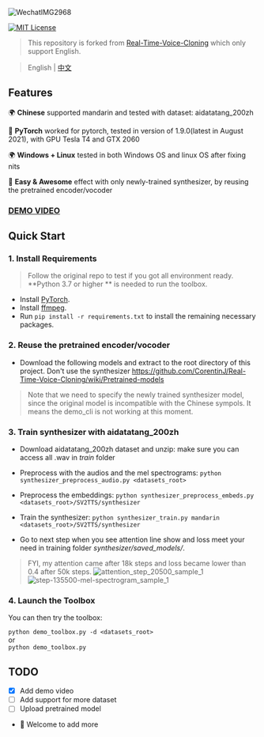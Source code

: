 ![WechatIMG2968](https://user-images.githubusercontent.com/7423248/128490653-f55fefa8-f944-4617-96b8-5cc94f14f8f6.png)

[![MIT License](https://img.shields.io/badge/license-MIT-blue.svg?style=flat)](http://choosealicense.com/licenses/mit/)
> This repository is forked from [Real-Time-Voice-Cloning](https://github.com/CorentinJ/Real-Time-Voice-Cloning) which only support English.

> English | [中文](README-CN.md) 

## Features
🌍 **Chinese** supported mandarin and tested with dataset: aidatatang_200zh

🤩 **PyTorch** worked for pytorch, tested in version of 1.9.0(latest in August 2021), with GPU Tesla T4 and GTX 2060

🌍 **Windows + Linux** tested in both Windows OS and linux OS after fixing nits 

🤩 **Easy & Awesome** effect with only newly-trained synthesizer, by reusing the pretrained encoder/vocoder


### [DEMO VIDEO](https://www.bilibili.com/video/BV1sA411P7wM/)

## Quick Start

### 1. Install Requirements
> Follow the original repo to test if you got all environment ready.
**Python 3.7 or higher ** is needed to run the toolbox.

* Install [PyTorch](https://pytorch.org/get-started/locally/).
* Install [ffmpeg](https://ffmpeg.org/download.html#get-packages).
* Run `pip install -r requirements.txt` to install the remaining necessary packages.

### 2. Reuse the pretrained encoder/vocoder
* Download the following models and extract to the root directory of this project. Don't use the synthesizer
https://github.com/CorentinJ/Real-Time-Voice-Cloning/wiki/Pretrained-models
> Note that we need to specify the newly trained synthesizer model, since the original model is incompatible with the Chinese sympols. It means the demo_cli is not working at this moment.
### 3. Train synthesizer with aidatatang_200zh
* Download aidatatang_200zh dataset and unzip: make sure you can access all .wav in *train* folder
* Preprocess with the audios and the mel spectrograms:
`python synthesizer_preprocess_audio.py <datasets_root>`

* Preprocess the embeddings:
`python synthesizer_preprocess_embeds.py <datasets_root>/SV2TTS/synthesizer`

* Train the synthesizer:
`python synthesizer_train.py mandarin <datasets_root>/SV2TTS/synthesizer`

* Go to next step when you see attention line show and loss meet your need in training folder *synthesizer/saved_models/*. 
> FYI, my attention came after 18k steps and loss became lower than 0.4 after 50k steps.
![attention_step_20500_sample_1](https://user-images.githubusercontent.com/7423248/128587252-f669f05a-f411-4811-8784-222156ea5e9d.png)
![step-135500-mel-spectrogram_sample_1](https://user-images.githubusercontent.com/7423248/128587255-4945faa0-5517-46ea-b173-928eff999330.png)

### 4. Launch the Toolbox
You can then try the toolbox:

`python demo_toolbox.py -d <datasets_root>`  
or  
`python demo_toolbox.py`  

## TODO
- [x] Add demo video
- [ ] Add support for more dataset
- [ ] Upload pretrained model
- 🙏 Welcome to add more
